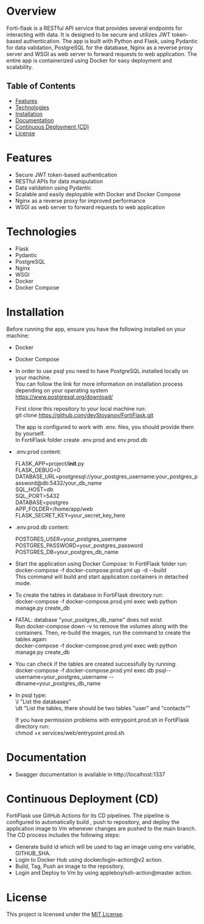 # Overview

Forti-flask is a RESTful API service that provides several endpoints  for interacting with data. It is designed to be secure and utilizes JWT token-based authentication. The app is built with Python and Flask, using Pydantic for data validation, PostgreSQL for the database,  Nginx as a reverse proxy server and WSGI as web server to forward requests to web application. The entire app is containerized using Docker for easy deployment and scalability.

## Table of Contents

- [Features](#features)
- [Technologies](#technologies)
- [Installation](#installation)
- [Documentation](#documentation)
- [Continuous Deployment (CD)](#continuous-deployment-cd)
- [License](#license)


# Features

* Secure JWT token-based authentication
* RESTful APIs for data manipulation
* Data validation using Pydantic
* Scalable and easily deployable with Docker and Docker Compose
* Nginx as a reverse proxy for improved performance
* WSGI as web server to forward requests to web application

# Technologies
* Flask
* Pydantic
* PostgreSQL
* Nginx
* WSGI
* Docker
* Docker Compose

# Installation

Before running the app, ensure you have the following installed on your machine:

* Docker
* Docker Compose 
* In order to use psql you need to have PostgreSQL installed locally on your machine.   
  You can follow the link for more information on installation process depending on your operating system  
  https://www.postgresql.org/download/

    First clone this repository to your local machine run:   
    git clone https://github.com/devStoyanov/FortiFlask.git

    The app is configured to work with .env. files,
    you should provide them by yourself.  
    In FortiFlask folder create .env.prod and env.prod.db

* .env.prod content:

    FLASK_APP=project/__init__.py  
    FLASK_DEBUG=0  
    DATABASE_URL=postgresql://your_postgres_username:your_postgres_password@db:5432/your_db_name  
    SQL_HOST=db  
    SQL_PORT=5432  
    DATABASE=postgres  
    APP_FOLDER=/home/app/web  
    FLASK_SECRET_KEY=your_secret_key_here

* .env.prod.db content:

    POSTGRES_USER=your_postgres_username  
    POSTGRES_PASSWORD=your_postgres_password   
    POSTGRES_DB=your_postgres_db_name  


* Start the application using Docker Compose:
    In FortiFlask folder run:  
    docker-compose -f docker-compose.prod.yml up -d --build  
    This command will build and start application containers in detached mode.


* To create the tables in database in FortiFlask directory run:  
    docker-compose -f docker-compose.prod.yml exec web python manage.py create_db  

* FATAL:  database "your_postgres_db_name" does not exist  
    Run docker-compose down -v to remove the volumes along with the containers. Then, re-build the images, run the command to create the tables again:  
    docker-compose -f docker-compose.prod.yml exec web python manage.py create_db
  
* You can check if the tables are created successfully by running:  
    docker-compose -f docker-compose.prod.yml exec db psql--username=your_postgres_username --dbname=your_postgres_db_name  
* In psql type:   
    \l "List the databases"  
    \dt "List the tables, there should be two tables "user" and "contacts""

    If you have permission problems with entrypoint.prod.sh in FortiFlask directory run:  
        chmod +x services/web/entrypoint.prod.sh

# Documentation

* Swagger documentation is available in http://localhost:1337


# Continuous Deployment (CD)

FortiFlask use GitHub Actions for its CD pipelines. The pipeline is configured to automatically build , push to repository, and deploy the application image to Vm  whenever changes are pushed to the main branch. The CD process includes the following steps:
* Generate build id which will be used to tag an image using env variable, GITHUB_SHA.
* Login to Docker Hub using docker/login-action@v2 action.
* Build, Tag, Push an image to the repository.
* Login and Deploy to Vm by using appleboy/ssh-action@master action.

# License

This project is licensed under the [MIT License](https://opensource.org/licenses/MIT).





